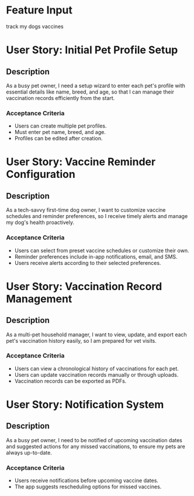 # Feature Input
track my dogs vaccines

# User Story: Initial Pet Profile Setup

## Description
As a busy pet owner, I need a setup wizard to enter each pet's profile with essential details like name, breed, and age, so that I can manage their vaccination records efficiently from the start.

### Acceptance Criteria
- Users can create multiple pet profiles.
- Must enter pet name, breed, and age.
- Profiles can be edited after creation.

# User Story: Vaccine Reminder Configuration

## Description
As a tech-savvy first-time dog owner, I want to customize vaccine schedules and reminder preferences, so I receive timely alerts and manage my dog's health proactively.

### Acceptance Criteria
- Users can select from preset vaccine schedules or customize their own.
- Reminder preferences include in-app notifications, email, and SMS.
- Users receive alerts according to their selected preferences.

# User Story: Vaccination Record Management

## Description
As a multi-pet household manager, I want to view, update, and export each pet's vaccination history easily, so I am prepared for vet visits.

### Acceptance Criteria
- Users can view a chronological history of vaccinations for each pet.
- Users can update vaccination records manually or through uploads.
- Vaccination records can be exported as PDFs.

# User Story: Notification System

## Description
As a busy pet owner, I need to be notified of upcoming vaccination dates and suggested actions for any missed vaccinations, to ensure my pets are always up-to-date.

### Acceptance Criteria
- Users receive notifications before upcoming vaccine dates.
- The app suggests rescheduling options for missed vaccines.